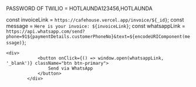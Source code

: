 

PASSWORD OF TWILIO = HOTLAUNDA123456,HOTLAUNDA



  const invoiceLink = `https://cafehouse.vercel.app/invoice/${_id}`;
        const message = `Here is your invoice: ${invoiceLink}`;
        const whatsappLink = `https://api.whatsapp.com/send?phone=91${paymentDetails.customerPhoneNo}&text=${encodeURIComponent(message)}`;       
    
    <div>
                <button onClick={() => window.open(whatsappLink, '_blank')} className="btn btn-primary">
                    Send via WhatsApp
                </button>
            </div>

















